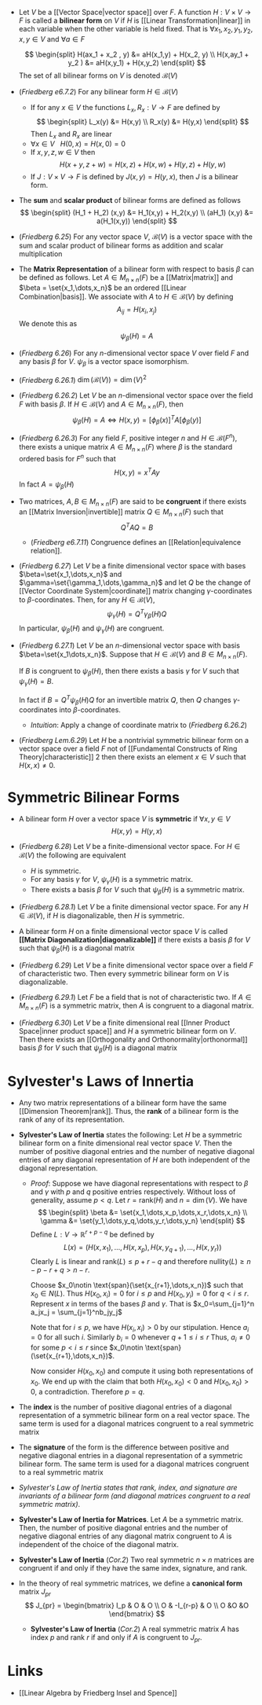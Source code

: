 * Let $V$ be a [[Vector Space|vector space]] over $F$. A function $H:V\times V\to F$ is called a **bilinear form** on $V$ if $H$ is [[Linear Transformation|linear]] in each variable when the other variable is held fixed. That is $\forall x_1,x_2,y_1,y_2,x,y\in V$ and $\forall a\in F$
  
  $$
  \begin{split}
  H(ax_1 + x_2 , y) &= aH(x_1,y) + H(x_2, y) \\ 
  H(x,ay_1 + y_2 ) &= aH(x,y_1) + H(x,y_2)
  \end{split}
  $$
  The set of all bilinear forms on $V$ is denoted $\mathcal{B}(V)$

* (*Friedberg e6.7.2*) For any bilinear form $H\in \mathcal{B}(V)$ 
	* If for any $x\in V$ the functions $L_x,R_x:V\to F$ are defined by
	  $$
	  \begin{split}
	  L_x(y) &= H(x,y) \\
	  R_x(y) &= H(y,x) 
	  \end{split}
	  $$
	  Then $L_x$ and $R_x$ are linear
	* $\forall x\in V \ \ \ H(0,x)=H(x,0)=0$
	* If $x,y,z,w\in V$ then 
	  $$
	  H(x+y,z+w) = H(x,z) + H(x,w) + H(y,z) + H(y,w)
	  $$
	* If $J:V\times V\to F$ is defined by $J(x,y) = H(y,x)$, then $J$ is a bilinear form.

* The **sum** and **scalar product** of bilinear forms are defined as follows
  $$
  \begin{split}
  (H_1 + H_2) (x,y) &= H_1(x,y) + H_2(x,y) \\
  (aH_1) (x,y) &= a(H_1(x,y))
  \end{split}
  $$
* (*Friedberg 6.25*)  For any vector space $V$, $\mathcal{B}(V)$ is a vector space with the sum and scalar product of bilinear forms as addition and scalar multiplication

* The **Matrix Representation** of a bilinear form with respect to basis $\beta$ can be defined as follows. Let $A\in M_{n\times n}(F)$ be a [[Matrix|matrix]] and $\beta = \set{x_1,\dots,x_n}$ be an ordered [[Linear Combination|basis]]. We associate with $A$ to $H\in \mathcal{B}(V)$ by defining
  $$
  A_{ij} = H(x_i, x_j)
  $$
  We denote this as
  $$
  \psi_\beta(H) = A
  $$

* (*Friedberg 6.26*) For any $n$-dimensional vector space $V$ over field $F$ and any basis $\beta$ for $V$. $\psi_\beta$ is a vector space isomorphism. 
* (*Friedberg 6.26.1*) $\dim(\mathcal{B}(V))=\dim(V)^2$
* (*Friedberg 6.26.2*) Let $V$ be an $n$-dimensional vector space over the field $F$ with basis $\beta$. If $H\in \mathcal{B}(V)$ and $A\in M_{n\times n}(F)$, then 
  $$
  \psi_\beta (H) =A \iff H(x,y) = [\phi_\beta (x)]^T A[\phi_\beta(y)]
  $$
* (*Friedberg 6.26.3*) For any field $F$, positive integer $n$ and $H\in \mathcal{B}(F^n)$, there exists a unique matrix $A\in M_{n\times n}(F)$ where $\beta$ is the standard ordered basis for $F^n$ such that
  $$
  H(x,y)=x^T Ay
  $$
  In fact $A=\psi_\beta(H)$

* Two matrices, $A,B\in M_{n\times n}(F)$ are said to be **congruent** if there exists an [[Matrix Inversion|invertible]] matrix $Q\in M_{n\times n}(F)$ such that 
  $$
  Q^TAQ = B
  $$
	* (*Friedberg e6.7.11*) Congruence defines an [[Relation|equivalence relation]]. 

* (*Friedberg 6.27*) Let $V$ be a finite dimensional vector space with bases $\beta=\set{x_1,\dots,x_n}$ and $\gamma=\set{\gamma_1,\dots,\gamma_n}$ and let $Q$ be the change of [[Vector Coordinate System|coordinate]] matrix changing $\gamma$-coordinates to $\beta$-coordinates. Then, for any $H\in \mathcal{B}(V)$, 
  $$
  \psi_\gamma (H)= Q^T\gamma_\beta (H) Q
  $$
  In particular, $\psi_\beta(H)$ and $\psi_\gamma(H)$ are congruent.
* (*Friedberg 6.27.1*) Let $V$ be an $n$-dimensional vector space with basis $\beta=\set{x_1\dots,x_n}$. Suppose that $H\in \mathcal{B}(V)$ and $B\in M_{n\times n}(F)$. 
  
  If $B$ is congruent to $\psi_\beta(H)$, then there exists a basis $\gamma$ for $V$ such that $\psi_\gamma(H)=B$. 
  
  In fact if $B=Q^T\psi_\beta(H)Q$ for an invertible matrix $Q$, then $Q$ changes $\gamma$-coordinates into $\beta$-coordinates.
	* *Intuition*: Apply a change of coordinate matrix to (*Friedberg 6.26.2*) 

* (*Friedberg Lem.6.29*) Let $H$ be a nontrivial symmetric bilinear form on a vector space over a field $F$ not of [[Fundamental Constructs of Ring Theory|characteristic]] $2$ then there exists an element $x\in V$ such that $H(x,x)\ne 0$. 
# Symmetric Bilinear Forms
* A bilinear form $H$ over a vector space $V$ is **symmetric** if $\forall x,y\in V$ 
  $$
  H(x,y) = H(y,x)
  $$
* (*Friedberg 6.28*) Let $V$ be a finite-dimensional vector space. For $H\in \mathcal{B}(V)$ the following are equivalent
	* $H$ is symmetric.
	* For any basis $\gamma$ for $V$, $\psi_\gamma(H)$ is a symmetric matrix.
	* There exists a basis $\beta$ for $V$ such that $\psi_\beta(H)$ is a symmetric matrix.
* (*Friedberg 6.28.1*) Let $V$ be a finite dimensional vector space. For any $H\in \mathcal{B}(V)$, if $H$ is diagonalizable, then $H$ is symmetric.

* A bilinear form $H$ on a finite dimensional vector space $V$ is called **[[Matrix Diagonalization|diagonalizable]]** if there exists a basis $\beta$ for $V$ such that $\psi_\beta(H)$ is a diagonal matrix

* (*Friedberg 6.29*) Let $V$ be a finite dimensional vector space over a field $F$ of characteristic two. Then every symmetric bilinear form on $V$ is diagonalizable.
* (*Friedberg 6.29.1*) Let $F$ be a field that is not of characteristic two. If $A\in M_{n\times n}(F)$ is a symmetric matrix, then $A$ is congruent to a diagonal  matrix.
* (*Friedberg 6.30*) Let $V$ be a finite dimensional real [[Inner Product Space|inner product space]] and $H$ a symmetric bilinear form on $V$. Then there exists an [[Orthogonality and Orthonormality|orthonormal]] basis $\beta$ for $V$ such that $\psi_\beta(H)$ is a diagonal matrix

# Sylvester's Laws of Innertia
* Any two matrix representations of a bilinear form have the same [[Dimension Theorem|rank]]. Thus, the **rank** of a bilinear form is the rank of any of its representation.
* **Sylvester's Law of Inertia** states the following: Let $H$ be a symmetric bilinear form on a finite dimensional real vector space $V$. Then the number of positive diagonal entries and the number of negative diagonal entries of any diagonal representation of $H$ are both independent of the diagonal representation.
	* *Proof*: Suppose we have diagonal representations with respect to $\beta$ and $\gamma$ with $p$ and $q$ positive entries respectively. Without loss of generality, assume $p<q$. Let $r=\text{rank}(H)$ and $n=\dim(V)$. We have
	  $$
	  \begin{split}
	  \beta &= \set{x_1,\dots,x_p,\dots,x_r,\dots,x_n} \\
	  \gamma &= \set{y_1,\dots,y_q,\dots,y_r,\dots,y_n}
	  \end{split}
	  $$
	  Define $L:V\to \mathbb{R}^{r+p-q}$ be defined by
	  $$
	  L(x) = (H(x,x_1), \dots,H(x,x_p), H(x,y_{q+1}), \dots, H(x,y_r))
	  $$
	  Clearly $L$ is linear and $\text{rank}(L)\le p + r - q$ and therefore $\text{nullity}(L)\ge n-p-r+q>n-r$. 
	  
	  Choose $x_0\notin \text{span}(\set{x_{r+1},\dots,x_n})$ such that $x_0\in N(L)$.  Thus
	  $H(x_0,x_i)=0$ for $i\le p$ and $H(x_0,y_i)=0$ for $q<i\le r$. Represent $x$ in terms of the bases $\beta$ and $\gamma$. That is $x_0=\sum_{j=1}^n a_jx_j = \sum_{j=1}^nb_jy_j$ 
	  
	  Note that for $i\le p$, we have $H(x_i,x_i)>0$ by our stipulation. Hence $a_i=0$ for all such $i$. Similarly $b_i=0$ whenever $q+1\le i \le r$ Thus, $a_i\ne 0$ for some $p<i\le r$ since $x_0\notin \text{span}(\set{x_{r+1},\dots,x_n})$. 
	  
	  Now  consider $H(x_0,x_0)$ and compute it using both representations of $x_0$. We end up with the claim that both $H(x_0,x_0)<0$ and $H(x_0,x_0)>0$, a contradiction. Therefore $p=q$.

* The **index** is the number of positive diagonal entries of a diagonal representation of a symmetric bilinear form on a real vector space. The same term is used for a diagonal matrices congruent to a real symmetric matrix
* The **signature** of the form is the difference between positive and negative diagonal entries in a diagonal representation of a symmetric bilinear form. The same term is used for a diagonal matrices congruent to a real symmetric matrix

* *Sylvester's Law of Inertia states that rank, index, and signature are invariants of a bilinear form (and diagonal matrices congruent to a real symmetric matrix)*.

* **Sylvester's Law of Inertia for Matrices**. Let $A$ be a symmetric matrix. Then, the number of positive diagonal entries and the number of negative diagonal entries of any diagonal matrix congruent to $A$ is independent of the choice of the diagonal matrix.

* **Sylvester's Law of Inertia** (*Cor.2*) Two real symmetric $n\times n$ matrices are congruent if and only if they have the same index, signature, and rank.

* In the theory of real symmetric matrices, we define a **canonical form** matrix $J_{pr}$
  $$
  J_{pr} = 
  \begin{bmatrix}
  I_p & O & O \\
  O & -I_{r-p} & O \\
O &O &O 
  \end{bmatrix}
  $$
	* **Sylvester's Law of Inertia** (*Cor.2*) A real symmetric matrix $A$ has index $p$ and rank $r$ if and only if $A$ is congruent to $J_{pr}$. 

# Links
* [[Linear Algebra by Friedberg Insel and Spence]]